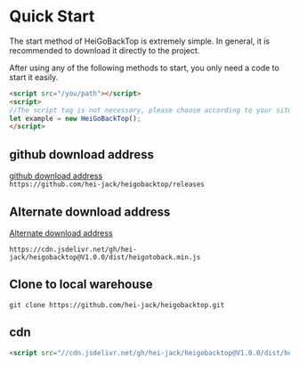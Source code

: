 # Quick Start

The start method of HeiGoBackTop is extremely simple. In general, it is recommended to download it directly to the project.

After using any of the following methods to start, you only need a code to start it easily.

```html
<script src="/you/path"></script>
<script>
//The script tag is not necessary, please choose according to your situation
let example = new HeiGoBackTop();
</script>
```
## github download address
[github download address](https://github.com/hei-jack/heigobacktop/releases)   
`https://github.com/hei-jack/heigobacktop/releases`

## Alternate download address

[Alternate download address](https://cdn.jsdelivr.net/gh/hei-jack/heigobacktop@V1.0.0/dist/heigotoback.min.js)

`https://cdn.jsdelivr.net/gh/hei-jack/heigobacktop@V1.0.0/dist/heigotoback.min.js`

## Clone to local warehouse

```git
git clone https://github.com/hei-jack/heigobacktop.git
```

## cdn

```html
<script src="//cdn.jsdelivr.net/gh/hei-jack/heigobacktop@V1.0.0/dist/heigotoback.min.js"></script>
```